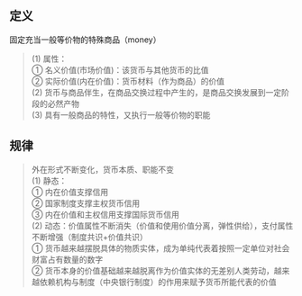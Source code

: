 







## 定义
固定充当一般等价物的特殊商品（money）
> (1) 属性：  
> ① 名义价值(市场价值)：该货币与其他货币的比值  
> ② 实际价值(内在价值)：货币材料（作为商品）的价值  
> (2) 货币与商品伴生，在商品交换过程中产生的，是商品交换发展到一定阶段的必然产物  
> (3) 具有一般商品的特性，又执行一般等价物的职能

## 规律
> 外在形式不断变化，货币本质、职能不变  
> (1) 静态：  
> ① 内在价值支撑信用  
> ② 国家制度支撑主权货币信用  
> ③ 内在价值和主权信用支撑国际货币信用  
> (2) 动态：价值属性不断消失（价值和使用价值分离，弹性供给），支付属性不断增强（制度共识+价值共识）  
> ① 货币越来越摆脱具体的物质实体，成为单纯代表着按照一定单位对社会财富占有数量的数字  
> ② 货币本身的价值基础越来越脱离作为价值实体的无差别人类劳动，越来越依赖机构与制度（中央银行制度）的作用来赋予货币所能代表的价值






